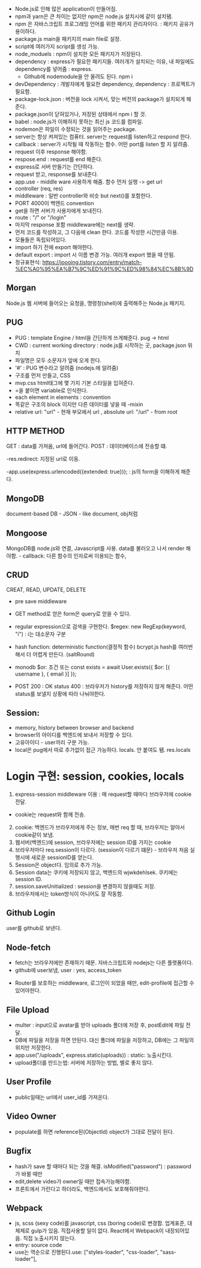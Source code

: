- Node.js로 인해 많은 application이 만들어짐.
- npm과 yarn은 큰 차이는 없지만 npm은 node.js 설치시에 같이 설치됌.
- npm 은 자바스크립트 프로그래밍 언어를 위한 패키지 관리자이다. : 패키지 공유가 용이하다.
- package.js main을 패키지의 main file로 설정.
- script에 여러가지 script를 생성 가능.
- node_moduels : npm이 설치한 모든 패키지가 저장된다.
- dependency : express가 필요한 패키지들. 여러개가 설치되는 이유, 내 파일에도 dependency를 넣어줌 : express.
  - Github에 nodemodule을 안 올려도 된다. npm i
- devDependency : 개발자에게 필요한 dependency, dependency : 프로젝트가 필요함.
- package-lock.json : 버전을 lock 시켜서, 맞는 버전의 package가 설치되게 해준다.
- package.json이 닫혀있거나, 저장된 상태에서 npm i 할 것.
- babel : node.js가 이해하지 못하는 최신 js 코드를 컴파일.
- nodemon은 파일이 수정되는 것을 읽어주는 package.
- server는 항상 켜져있는 컴퓨터. server는 request를 listen하고 respond 한다.
- callback : server가 시작될 때 작동하는 함수. 어떤 port를 listen 할 지 알려줌.
- request 이후 response 해야함.
- respose.end : request를 end 해준다.
- express로 서버 만들기는 간단하다.
- request 받고, response를 보내준다.
- app.use - middle ware 사용하게 해줌. 함수 먼저 실행 -> get url
- controller (req, res)
- middleware : 일반 controller와 비슷 but next()를 포함한다.
- PORT 4000이 백엔드 convention
- get을 하면 서버가 사용자에게 보내진다.
- route : "/" or "/login"
- 마지막 response 포함 middleware에는 next를 생략.
- 먼저 코드를 작성하고, 그 다음에 clean 한다. 코드를 작성한 시간만큼 이용.
- 모듈들은 독립되어있다.
- import 하기 전에 export 해야한다.
- default export : import 시 이름 변경 가능. 여러개 export 했을 때 안됨.
- 정규표현식: https://joooing.tistory.com/entry/match-%EC%A0%95%EA%B7%9C%ED%91%9C%ED%98%84%EC%8B%9D

## Morgan

Node.js 웹 서버에 들어오는 요청을, 명령창(shell)에 출력해주는 Node.js 패키지.

## PUG

- PUG : template Engine / html을 간단하게 쓰게해준다. pug -> html
- CWD : current working directory : node.js를 시작하는 곳, package.json 위치
- 파일명은 모두 소문자가 앞에 오게 한다.
- '#' : PUG 변수라고 알려줌 (nodejs.에 알려줌)
- 구조를 먼저 만들고, CSS
- mvp.css html태그에 몇 가지 기본 스타일을 입혀준다.
- =을 붙이면 variable로 인식한다.
- each element in elements : convention
- 똑같은 구조의 block 이지만 다른 데이터를 넣을 때 -mixin
- relative url: "url" - 현재 부모에서 url , absolute url: "/url" - from root

## HTTP METHOD

GET : data를 가져옴, url에 들어간다.
POST : 데이터베이스에 전송할 떄.

-res.redirect: 지정된 url로 이동.

-app.use(express.urlencoded({extended: true}));
: js의 form을 이해하게 해준다.

## MongoDB

document-based DB - JSON - like document, obj처럼

## Mongoose

MongoDB를 node.js와 연결, Javascript를 사용.
data를 불러오고 나서 render 해야함. - callback: 다른 함수의 인자로써 이용되는 함수,

## CRUD

CREAT, READ, UPDATE, DELETE

- pre save middleware
- GET method로 얻은 form은 query로 얻을 수 있다.
- regular expression으로 검색을 구현한다.
  $regex: new RegExp(keyword, "i") : i는 대소문자 구분

- hash function: deterministic function(결정적 함수)
  bcrypt.js
  hash를 여러번 해서 더 어렵게 만든다. (saltRound)

- monodb $or: 조건 또는
  const exists = await User.exists({ $or: [{ username }, { email }] });

- POST 200 : OK
  status 400 : 브라우저가 history를 저장하지 않게 해준다.
  어떤 status를 보낼지 상황에 따라 나눠야한다.

## Session:

- memory, history between browser and backend
- browser의 아이디를 백엔드에 보내서 저장할 수 있다.
- 고유아이디 - user끼리 구분 가능.
- local은 pug에서 따로 추가없이 접근 가능하다. locals. 안 붙여도 됌. res.locals

# Login 구현: session, cookies, locals

1. express-session middleware 이용 : 매 request할 때마다 브라우저에 cookie 전달.

- cookie는 request와 함께 전송.

2. cookie: 백엔드가 브라우저에게 주는 정보, 매번 req 할 때, 브라우저는 알아서 cookie같이 보냄.
3. 웹서버(백엔드)에 session, 브라우저에는 session ID를 가지는 cookie
4. 브라우저마다 req.session이 다르다. (session이 다르기 떄문) - 브라우저 처음 실행시에 새로운 sessionID를 얻는다.
5. Session은 object다. 임의로 추가 가능.
6. Session data는 쿠키에 저장되지 않고, 백엔드의 wjwkdehlsek. 쿠키에는 session ID.
7. session.saveUnitialized : session을 변경하지 않을때도 저장.
8. 브라우저에서는 token방식이 아니어도 잘 작동함.

## Github Login

user를 github로 보낸다.

## Node-fetch

- fetch는 브라우저에만 존재하기 때문. 자바스크립트와 nodejs는 다른 플랫폼이다.
- github에 user보냄, user : yes, access_token

* Router를 보호하는 middleware, 로그인이 되었을 때만, edit-profile에 접근할 수 있어야한다.

## File Upload

- multer : input으로 avatar를 받아 uploads 폴더에 저장 후, postEdit에 파일 전달.
- DB에 파일을 저장을 하면 안된다. 대신 폴더에 파일을 저장하고, DB에는 그 파일의 위치만 저장한다.
- app.use("/uploads", express.static(uploads)) : static: 노출시킨다.
- upload폴더를 만드는법: 서버에 저장하는 방법, 별로 좋지 않다.

## User Profile

- public일때는 url에서 user_id를 가져온다.

## Video Owner

- populate를 하면 reference된(ObjectId) object가 그대로 전달이 된다.

## Bugfix

- hash가 save 할 때마다 되는 것을 해결. isModified("password") : password가 바뀔 때만
- edit,delete video가 owner일 때만 접속가능해야함.
- 프론트에서 가린다고 하더라도, 백엔드에서도 보호해줘야한다.

## Webpack

- js, scss (sexy code)를 javascript, css (boring code)로 변경함. 업계표준, 대체제로 gulp가 있음. 직접사용할 일이 없다. React에서 Webpack이 내장되어있음. 직접 노출시키지 않는다.
- entry: source code
- use는 역순으로 진행된다.use: ["styles-loader", "css-loader", "sass-loader"],
